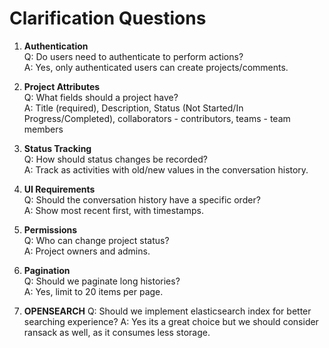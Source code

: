 # Clarification Questions

1. **Authentication**  
   Q: Do users need to authenticate to perform actions?  
   A: Yes, only authenticated users can create projects/comments.

2. **Project Attributes**  
   Q: What fields should a project have?  
   A: Title (required), Description, Status (Not Started/In Progress/Completed), collaborators - contributors, teams - team members

3. **Status Tracking**  
   Q: How should status changes be recorded?  
   A: Track as activities with old/new values in the conversation history.

4. **UI Requirements**  
   Q: Should the conversation history have a specific order?  
   A: Show most recent first, with timestamps.

5. **Permissions**  
   Q: Who can change project status?  
   A: Project owners and admins.

6. **Pagination**  
   Q: Should we paginate long histories?  
   A: Yes, limit to 20 items per page.
7. **OPENSEARCH**
   Q: Should we implement elasticsearch index for better searching experience? 
   A: Yes its a great choice but we should consider ransack as well, as it consumes less storage.